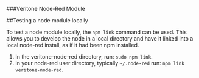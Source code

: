 ###Veritone Node-Red Module

##Testing a node module locally

To test a node module locally, the `npm link` command can be used. This allows you to develop the node in a local directory and have it linked into a local node-red install, as if it had been npm installed.

1. In the veritone-node-red directory, run: `sudo npm link`.
2. In your node-red user directory, typically `~/.node-red` run: `npm link veritone-node-red`.
